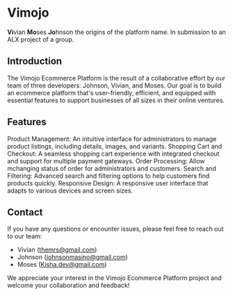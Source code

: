 # Vimojo

**Vi**vian **Mo**ses **Jo**hnson the origins of the platform name.
In submission to an ALX project of a group.

## Introduction
The Vimojo Ecommerce Platform is the result of a collaborative effort by our team of three developers: 
Johnson, Vivian, and Moses. 
Our goal is to build an ecommerce platform that's user-friendly, efficient, and equipped with essential 
features to support businesses of all sizes in their online ventures.

## Features

Product Management: An intuitive interface for administrators to manage product listings, including details, images, and variants.
Shopping Cart and Checkout: A seamless shopping cart experience with integrated checkout and support for multiple payment gateways.
Order Processing: Allow mchanging status of order for administrators and customers.
Search and Filtering: Advanced search and filtering options to help customers find products quickly.
Responsive Design: A responsive user interface that adapts to various devices and screen sizes.


## Contact
If you have any questions or encounter issues, please feel free to reach out to our team:

- Vivian (themrs@gmail.com)
- Johnson (johnsonmasino@gmail.com)
- Moses (Kisha.dev@gmail.com)
  
We appreciate your interest in the Vimojo Ecommerce Platform project and welcome your collaboration and feedback!

